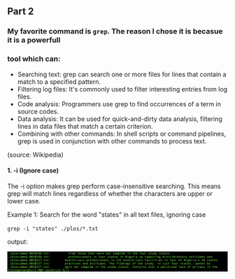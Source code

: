 ## Part 2
### My favorite command is `grep`. The reason I chose it is becasue it is a powerfull 
### tool which can: 

- Searching text: grep can search one or more files for lines that contain a match to
a specified pattern.
- Filtering log files: It's commonly used to filter interesting entries from log files.
- Code analysis: Programmers use grep to find occurrences of a term in source codes.
- Data analysis: It can be used for quick-and-dirty data analysis, filtering lines in
data files that match a certain criterion.
- Combining with other commands: In shell scripts or command pipelines, grep is used
in conjunction with other commands to process text.

(source: Wikipedia)


#### 1. -i (Ignore case)
The -i option makes grep perform case-insensitive searching. This means grep will match lines regardless of whether the characters are 
upper or lower case.
 
 Example 1: Search for the word "states" in all text files, ignoring case
  
 `grep -i "states" ./plos/*.txt`
  
  output:
  
  ![image1](grepiplos.png)
